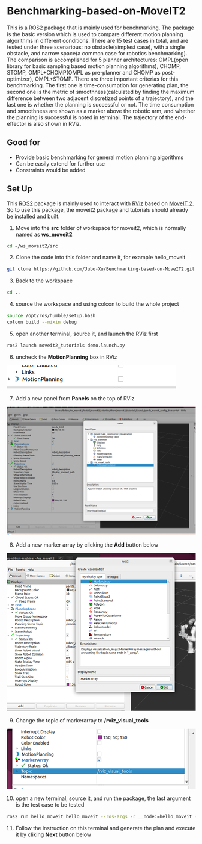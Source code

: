 # Benchmarking-based-on-MoveIT2
This is a ROS2 package that is mainly used for benchmarking. The package is the basic version which is used to compare different motion planning algorithms in different conditions. There are 15 test cases in total, and are tested under three scenarious: no obstacle(simplest case), with a single obstacle, and narrow space(a common case for robotics benchmarking). The comparison is accomplished for 5 planner architectures: OMPL(open library for basic sampling based motion planning algorithms), CHOMP, STOMP, OMPL+CHOMP(OMPL as pre-planner and CHOMP as post-optimizer), OMPL+STOMP. There are three important criterias for this benchmarking. The first one is time-consumption for generating plan, the second one is the metric of smoothness(calculated by finding the maximum difference between two adjacent discretized points of a trajectory), and the last one is whether the planning is successful or not. The time consumption and smoothness are shown as a marker above the robotic arm, and whether the planning is successful is noted in terminal. The trajectory of the end-effector is also shown in RViz.

## Good for
* Provide basic benchmarking for general motion planning algorithms
* Can be easily extend for further use
* Constraints would be added

## Set Up
This [ROS2](https://docs.ros.org/en/humble/Installation/Alternatives/Ubuntu-Install-Binary.html) package is mainly used to interact with [RViz](https://moveit.picknik.ai/humble/doc/tutorials/quickstart_in_rviz/quickstart_in_rviz_tutorial.html) based on [MoveIT 2](https://moveit.ros.org/install-moveit2/binary/). So to use this package, the moveit2 package and tutorials should already be installed and built.

1. Move into the **src** folder of workspace for moveit2, which is normally named as **ws_moveit2**
```bash
cd ~/ws_moveit2/src
```
2. Clone the code into this folder and name it, for example hello_moveit
```bash
git clone https://github.com/Jubo-Xu/Benchmarking-based-on-MoveIT2.git
```
3. Back to the workspace
```bash
cd ..
```
4. source the workspace and using colcon to build the whole project
```bash
source /opt/ros/humble/setup.bash
colcon build --mixin debug
```
5. open another terminal, source it, and launch the RViz first
```bash
ros2 launch moveit2_tutorials demo.launch.py
```
6. uncheck the **MotionPlanning** box in RViz  

![uncheck the MotionPlannign box](https://github.com/Jubo-Xu/Benchmarking-based-on-MoveIT2/blob/master/Image_benchmarking/Screenshot%202023-05-18%20212947.png?raw=true)  

7. Add a new panel from **Panels** on the top of RViz  

![Add a new panel](https://github.com/Jubo-Xu/Benchmarking-based-on-MoveIT2/blob/master/Image_benchmarking/add_panel.png?raw=true)

8. Add a new marker array by clicking the **Add** button below  

![Add marker array](https://github.com/Jubo-Xu/Benchmarking-based-on-MoveIT2/blob/master/Image_benchmarking/addmarkerarray.png?raw=true)

9. Change the topic of markerarray to **/rviz_visual_tools**  

![change the topic of marker array](https://github.com/Jubo-Xu/Benchmarking-based-on-MoveIT2/blob/master/Image_benchmarking/resettopic.png?raw=true)

10. open a new terminal, source it, and run the package, the last argument is the test case to be tested
```bash
ros2 run hello_moveit hello_moveit --ros-args -r __node:=hello_moveit -- <testcase>
```
11. Follow the instruction on this terminal and generate the plan and execute it by cliking **Next** button below


